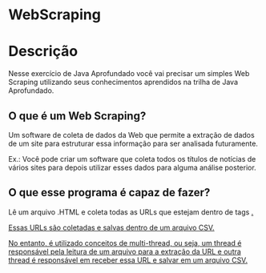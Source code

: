 # WebScraping

# Descrição

Nesse exercício de Java Aprofundado você vai precisar um simples Web Scraping utilizando seus conhecimentos aprendidos na trilha de Java Aprofundado.

## O que é um Web Scraping?

Um software de coleta de dados da Web que permite a extração de dados de um site para estruturar essa informação para ser analisada futuramente.

Ex.: Você pode criar um software que coleta todos os títulos de notícias de vários sites para depois utilizar esses dados para alguma análise posterior.

## O que esse programa é capaz de fazer?

Lê um arquivo .HTML e coleta todas as URLs que estejam dentro de tags <a href=”[url]”>.

Essas URLs são coletadas e salvas dentro de um arquivo CSV.

No entanto, é utilizado conceitos de multi-thread, ou seja, um thread é responsável pela leitura de um arquivo para a extração da URL e outra thread é responsável em receber essa URL e salvar em um arquivo CSV.
